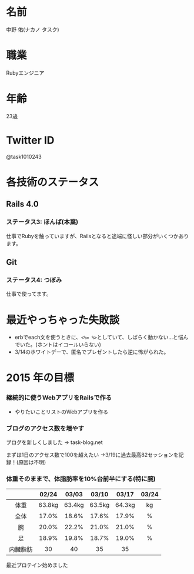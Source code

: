 # 名前
中野 佑(ナカノ タスク)

# 職業
Rubyエンジニア

# 年齢
23歳

# Twitter ID
@task1010243

# 各技術のステータス
## Rails 4.0
### ステータス3: ほんば(本葉)
仕事でRubyを触っていますが、Railsとなると途端に怪しい部分がいくつかあります。

## Git
### ステータス4: つぼみ
仕事で使ってます。

# 最近やっちゃった失敗談
* erbでeach文を使うときに、`<%= %>`としていて、しばらく動かない…と悩んでいた。(ホントはイコールいらない)
* 3/14のホワイトデーで、匿名でプレゼントしたら逆に怖がられた。

# 2015 年の目標
### 継続的に使うWebアプリをRailsで作る
* やりたいことリストのWebアプリを作る

### ブログのアクセス数を増やす
ブログを新しくしました → task-blog.net

まずは1日のアクセス数で100を超えたい
→3/19に過去最高82セッションを記録！(原因は不明)

### 体重そのままで、体脂肪率を10%台前半にする(特に腕)
|          |02/24 |03/03 |03/10 |03/17 |03/24 |
|:--------:|:----:|:----:|:----:|:----:|:----:|
| 体重     |63.8kg|63.4kg|63.5kg|64.3kg|    kg|
| 全体     |17.0% |18.6% |17.6% |17.9% |    % |
| 腕       |20.0% |22.2% |21.0% |21.0% |    % |
| 足       |18.9% |19.8% |18.7% |19.0% |    % |
| 内臓脂肪 |  30  |  40  |  35  |  35  |      |

最近プロテイン始めました
